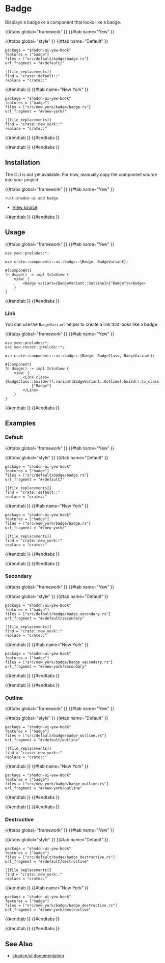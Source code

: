 # Badge

Displays a badge or a component that looks like a badge.

{{#tabs global="framework" }}
{{#tab name="Yew" }}

{{#tabs global="style" }}
{{#tab name="Default" }}

```toml,trunk
package = "shadcn-ui-yew-book"
features = ["badge"]
files = ["src/default/badge/badge.rs"]
url_fragment = "#/default/"

[[file_replacements]]
find = "crate::default::"
replace = "crate::"
```

{{#endtab }}
{{#tab name="New York" }}

```toml,trunk
package = "shadcn-ui-yew-book"
features = ["badge"]
files = ["src/new_york/badge/badge.rs"]
url_fragment = "#/new-york/"

[[file_replacements]]
find = "crate::new_york::"
replace = "crate::"
```

{{#endtab }}
{{#endtabs }}

{{#endtab }}
{{#endtabs }}

## Installation

<div class="warning">

The CLI is not yet available. For now, manually copy the component source into your project.

</div>

{{#tabs global="framework" }}
{{#tab name="Yew" }}

```shell
rust-shadcn-ui add badge
```

-   [View source](https://github.com/RustForWeb/shadcn-ui/tree/main/packages/yew/badge)

{{#endtab }}
{{#endtabs }}

## Usage

{{#tabs global="framework" }}
{{#tab name="Yew" }}

```rust,ignore
use yew::prelude::*;

use crate::components::ui::badge::{Badge, BadgeVariant};

#[component]
fn Usage() -> impl IntoView {
    view! {
        <Badge variant={BadgeVariant::Outline}>{"Badge"}>/Badge>
    }
}
```

{{#endtab }}
{{#endtabs }}

### Link

You can use the `BadgeVariant` helper to create a link that looks like a badge.

{{#tabs global="framework" }}
{{#tab name="Yew" }}

```rust,ignore
use yew::prelude::*;
use yew_router::prelude::*;

use crate::components::ui::badge::{Badge, BadgeClass, BadgeVariant};

#[component]
fn Usage() -> impl IntoView {
    view! {
        <Link class={BadgeClass::builder().variant(BadgeVariant::Outline).build().to_class()}>
            {"Badge"}
        </Link>
    }
}
```

{{#endtab }}
{{#endtabs }}

## Examples

### Default

{{#tabs global="framework" }}
{{#tab name="Yew" }}

{{#tabs global="style" }}
{{#tab name="Default" }}

```toml,trunk
package = "shadcn-ui-yew-book"
features = ["badge"]
files = ["src/default/badge/badge.rs"]
url_fragment = "#/default/"

[[file_replacements]]
find = "crate::default::"
replace = "crate::"
```

{{#endtab }}
{{#tab name="New York" }}

```toml,trunk
package = "shadcn-ui-yew-book"
features = ["badge"]
files = ["src/new_york/badge/badge.rs"]
url_fragment = "#/new-york/"

[[file_replacements]]
find = "crate::new_york::"
replace = "crate::"
```

{{#endtab }}
{{#endtabs }}

{{#endtab }}
{{#endtabs }}

### Secondary

{{#tabs global="framework" }}
{{#tab name="Yew" }}

{{#tabs global="style" }}
{{#tab name="Default" }}

```toml,trunk
package = "shadcn-ui-yew-book"
features = ["badge"]
files = ["src/default/badge/badge_secondary.rs"]
url_fragment = "#/default/secondary"

[[file_replacements]]
find = "crate::new_york::"
replace = "crate::"
```

{{#endtab }}
{{#tab name="New York" }}

```toml,trunk
package = "shadcn-ui-yew-book"
features = ["badge"]
files = ["src/new_york/badge/badge_secondary.rs"]
url_fragment = "#/new-york/secondary"
```

{{#endtab }}
{{#endtabs }}

{{#endtab }}
{{#endtabs }}

### Outline

{{#tabs global="framework" }}
{{#tab name="Yew" }}

{{#tabs global="style" }}
{{#tab name="Default" }}

```toml,trunk
package = "shadcn-ui-yew-book"
features = ["badge"]
files = ["src/default/badge/badge_outline.rs"]
url_fragment = "#/default/outline"

[[file_replacements]]
find = "crate::new_york::"
replace = "crate::"
```

{{#endtab }}
{{#tab name="New York" }}

```toml,trunk
package = "shadcn-ui-yew-book"
features = ["badge"]
files = ["src/new_york/badge/badge_outline.rs"]
url_fragment = "#/new-york/outline"
```

{{#endtab }}
{{#endtabs }}

{{#endtab }}
{{#endtabs }}

### Destructive

{{#tabs global="framework" }}
{{#tab name="Yew" }}

{{#tabs global="style" }}
{{#tab name="Default" }}

```toml,trunk
package = "shadcn-ui-yew-book"
features = ["badge"]
files = ["src/default/badge/badge_destructive.rs"]
url_fragment = "#/default/destructive"

[[file_replacements]]
find = "crate::new_york::"
replace = "crate::"
```

{{#endtab }}
{{#tab name="New York" }}

```toml,trunk
package = "shadcn-ui-yew-book"
features = ["badge"]
files = ["src/new_york/badge/badge_destructive.rs"]
url_fragment = "#/new-york/destructive"
```

{{#endtab }}
{{#endtabs }}

{{#endtab }}
{{#endtabs }}

## See Also

-   [shadcn/ui documentation](https://ui.shadcn.com/docs/components/badge)

